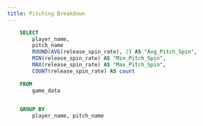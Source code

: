 ```yaml
---
title: Pitching Breakdown
---
```



```sql pitch_spin_agg
    SELECT 
        player_name,
        pitch_name 
        ROUND(AVG(release_spin_rate), 2) AS "Avg_Pitch_Spin", 
        MIN(release_spin_rate) AS "Min_Pitch_Spin", 
        MAX(release_spin_rate) AS "Max_Pitch_Spin", 
        COUNT(release_spin_rate) AS count 
    
    FROM 
        game_data 
    

    GROUP BY 
        player_name, pitch_name
```

<BarChart 
    data={pitch_spin_agg}
    x=player_name
    y=Avg_Pitch_Spin
    series=pitch_name
/>
